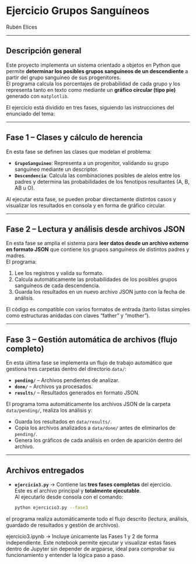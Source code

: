 # Ejercicio Grupos Sanguíneos  
Rubén Elices  


---

## Descripción general

Este proyecto implementa un sistema orientado a objetos en Python que permite **determinar los posibles grupos sanguíneos de un descendiente** a partir del grupo sanguíneo de sus progenitores.  
El programa calcula los porcentajes de probabilidad de cada grupo y los representa tanto en texto como mediante un **gráfico circular (tipo pie)** generado con `matplotlib`.

El ejercicio está dividido en tres fases, siguiendo las instrucciones del enunciado del tema:

---

## Fase 1 – Clases y cálculo de herencia

En esta fase se definen las clases que modelan el problema:

- **`GrupoSanguineo`**: Representa a un progenitor, validando su grupo sanguíneo mediante un descriptor.  
- **`Descendencia`**: Calcula las combinaciones posibles de alelos entre los padres y determina las probabilidades de los fenotipos resultantes (A, B, AB u O).

Al ejecutar esta fase, se pueden probar directamente distintos casos y visualizar los resultados en consola y en forma de gráfico circular.

---

## Fase 2 – Lectura y análisis desde archivos JSON

En esta fase se amplía el sistema para **leer datos desde un archivo externo en formato JSON** que contiene los grupos sanguíneos de distintos padres y madres.  
El programa:

1. Lee los registros y valida su formato.  
2. Calcula automáticamente las probabilidades de los posibles grupos sanguíneos de cada descendencia.  
3. Guarda los resultados en un nuevo archivo JSON junto con la fecha de análisis.

El código es compatible con varios formatos de entrada (tanto listas simples como estructuras anidadas con claves “father” y “mother”).

---

## Fase 3 – Gestión automática de archivos (flujo completo)

En esta última fase se implementa un flujo de trabajo automático que gestiona tres carpetas dentro del directorio `data/`:

- **`pending/`** – Archivos pendientes de analizar.  
- **`done/`** – Archivos ya procesados.  
- **`results/`** – Resultados generados en formato JSON.

El programa toma automáticamente los archivos JSON de la carpeta `data/pending/`, realiza los análisis y:
- Guarda los resultados en `data/results/`.  
- Copia los archivos analizados a `data/done/` antes de eliminarlos de `pending/`.  
- Genera los gráficos de cada análisis en orden de aparición dentro del archivo.

---

## Archivos entregados

- **`ejercicio3.py`** → Contiene las **tres fases completas** del ejercicio.  
  Este es el archivo principal y **totalmente ejecutable**.  
  Al ejecutarlo desde consola con el comando:

  ```bash
  python ejercicio3.py --fase3

el programa realiza automáticamente todo el flujo descrito (lectura, análisis, guardado de resultados y gestión de archivos).

ejercicio3.ipynb → Incluye únicamente las Fases 1 y 2 de forma independiente.
Este notebook permite ejecutar y visualizar estas fases dentro de Jupyter sin depender de argparse, ideal para comprobar su funcionamiento y entender la lógica paso a paso.
